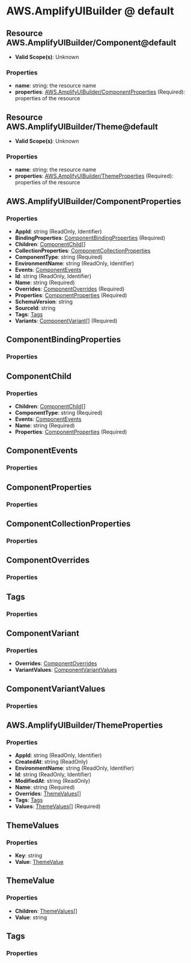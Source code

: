 # AWS.AmplifyUIBuilder @ default

## Resource AWS.AmplifyUIBuilder/Component@default
* **Valid Scope(s)**: Unknown
### Properties
* **name**: string: the resource name
* **properties**: [AWS.AmplifyUIBuilder/ComponentProperties](#awsamplifyuibuildercomponentproperties) (Required): properties of the resource

## Resource AWS.AmplifyUIBuilder/Theme@default
* **Valid Scope(s)**: Unknown
### Properties
* **name**: string: the resource name
* **properties**: [AWS.AmplifyUIBuilder/ThemeProperties](#awsamplifyuibuilderthemeproperties) (Required): properties of the resource

## AWS.AmplifyUIBuilder/ComponentProperties
### Properties
* **AppId**: string (ReadOnly, Identifier)
* **BindingProperties**: [ComponentBindingProperties](#componentbindingproperties) (Required)
* **Children**: [ComponentChild](#componentchild)[]
* **CollectionProperties**: [ComponentCollectionProperties](#componentcollectionproperties)
* **ComponentType**: string (Required)
* **EnvironmentName**: string (ReadOnly, Identifier)
* **Events**: [ComponentEvents](#componentevents)
* **Id**: string (ReadOnly, Identifier)
* **Name**: string (Required)
* **Overrides**: [ComponentOverrides](#componentoverrides) (Required)
* **Properties**: [ComponentProperties](#componentproperties) (Required)
* **SchemaVersion**: string
* **SourceId**: string
* **Tags**: [Tags](#tags)
* **Variants**: [ComponentVariant](#componentvariant)[] (Required)

## ComponentBindingProperties
### Properties

## ComponentChild
### Properties
* **Children**: [ComponentChild](#componentchild)[]
* **ComponentType**: string (Required)
* **Events**: [ComponentEvents](#componentevents)
* **Name**: string (Required)
* **Properties**: [ComponentProperties](#componentproperties) (Required)

## ComponentEvents
### Properties

## ComponentProperties
### Properties

## ComponentCollectionProperties
### Properties

## ComponentOverrides
### Properties

## Tags
### Properties

## ComponentVariant
### Properties
* **Overrides**: [ComponentOverrides](#componentoverrides)
* **VariantValues**: [ComponentVariantValues](#componentvariantvalues)

## ComponentVariantValues
### Properties

## AWS.AmplifyUIBuilder/ThemeProperties
### Properties
* **AppId**: string (ReadOnly, Identifier)
* **CreatedAt**: string (ReadOnly)
* **EnvironmentName**: string (ReadOnly, Identifier)
* **Id**: string (ReadOnly, Identifier)
* **ModifiedAt**: string (ReadOnly)
* **Name**: string (Required)
* **Overrides**: [ThemeValues](#themevalues)[]
* **Tags**: [Tags](#tags)
* **Values**: [ThemeValues](#themevalues)[] (Required)

## ThemeValues
### Properties
* **Key**: string
* **Value**: [ThemeValue](#themevalue)

## ThemeValue
### Properties
* **Children**: [ThemeValues](#themevalues)[]
* **Value**: string

## Tags
### Properties

